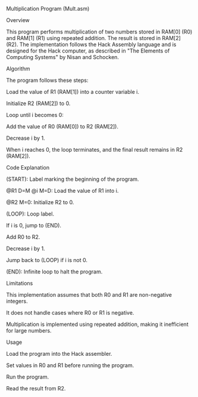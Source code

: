 Multiplication Program (Mult.asm)

Overview

This program performs multiplication of two numbers stored in RAM[0] (R0) and RAM[1] (R1) using repeated addition. The result is stored in RAM[2] (R2). The implementation follows the Hack Assembly language and is designed for the Hack computer, as described in "The Elements of Computing Systems" by Nisan and Schocken.

Algorithm

The program follows these steps:

Load the value of R1 (RAM[1]) into a counter variable i.

Initialize R2 (RAM[2]) to 0.

Loop until i becomes 0:

Add the value of R0 (RAM[0]) to R2 (RAM[2]).

Decrease i by 1.

When i reaches 0, the loop terminates, and the final result remains in R2 (RAM[2]).

Code Explanation

(START): Label marking the beginning of the program.

@R1 D=M @i M=D: Load the value of R1 into i.

@R2 M=0: Initialize R2 to 0.

(LOOP): Loop label.

If i is 0, jump to (END).

Add R0 to R2.

Decrease i by 1.

Jump back to (LOOP) if i is not 0.

(END): Infinite loop to halt the program.

Limitations

This implementation assumes that both R0 and R1 are non-negative integers.

It does not handle cases where R0 or R1 is negative.

Multiplication is implemented using repeated addition, making it inefficient for large numbers.

Usage

Load the program into the Hack assembler.

Set values in R0 and R1 before running the program.

Run the program.

Read the result from R2.

